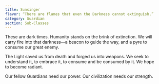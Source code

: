```yaml
---
title: Sunsinger
flavor: “There are flames that even the Darkness cannot extinguish.”
category: Guardian
section: Sub-Classes
---
```


These are dark times. Humanity stands on the brink of extinction. We will carry fire into that darkness—a beacon to guide the way, and a pyre to consume our great enemy.

The Light saved us from death and forged us into weapons. We seek to understand it, to embrace it, to consume and be consumed by it. We hope to become radiant.

Our fellow Guardians need our power. Our civilization needs our strength.
